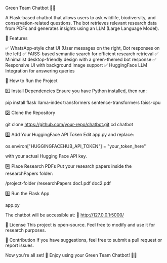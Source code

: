 Green Team Chatbot 🌱💬

A Flask-based chatbot that allows users to ask wildlife, biodiversity, and conservation-related questions. The bot retrieves relevant research data from PDFs and generates insights using an LLM (Large Language Model).

📌 Features

✅ WhatsApp-style chat UI (User messages on the right, Bot responses on the left)
✅ FAISS-based semantic search for efficient research retrieval
✅ Minimalist desktop-friendly design with a green-themed bot response
✅ Responsive UI with background image support
✅ HuggingFace LLM Integration for answering queries

🚀 How to Run the Project

1️⃣ Install Dependencies
Ensure you have Python installed, then run:

pip install flask llama-index transformers sentence-transformers faiss-cpu

2️⃣ Clone the Repository

git clone https://github.com/your-repo/chatbot.git
cd chatbot

3️⃣ Add Your HuggingFace API Token
Edit app.py and replace:

os.environ["HUGGINGFACEHUB_API_TOKEN"] = "your_token_here"

with your actual Hugging Face API key.

4️⃣ Place Research PDFs
Put your research papers inside the researchPapers folder:

/project-folder
  /researchPapers
    doc1.pdf
    doc2.pdf

5️⃣ Run the Flask App

 app.py

The chatbot will be accessible at:
🔗 http://127.0.0.1:5000/


📜 License
This project is open-source. Feel free to modify and use it for research purposes.

🙌 Contribution
If you have suggestions, feel free to submit a pull request or report issues.

Now you're all set! 🚀 Enjoy using your Green Team Chatbot! 🌿🤖